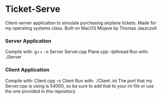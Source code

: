 # Ticket-Serve
Client-server application to simulate purchasing airplane tickets. Made for my operating systems class.
Built on MacOS Mojave by Thomas Jaszczult
### Server Application
Compile with: g++ -o Server Server.cpp Plane.cpp -lpthread
Run with: ./Server <row> <col>

### Client Application
Compile with: Client.cpp -o Client
Run with: ./Client <mode> <Server-Info-File>.ini
The port that my Server.cpp is using is 54000, so be sure to add that to your ini file or use the one provided in this repository
